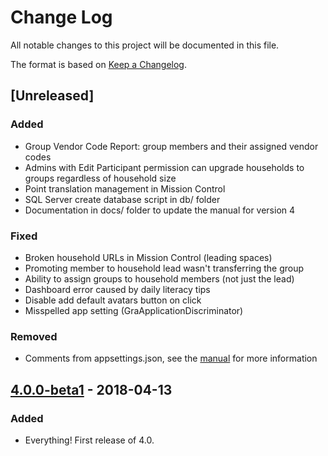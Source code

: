 # Change Log
All notable changes to this project will be documented in this file.

The format is based on [Keep a Changelog](http://keepachangelog.com/).

## [Unreleased]
### Added
- Group Vendor Code Report: group members and their assigned vendor codes
- Admins with Edit Participant permission can upgrade households to groups regardless of household size
- Point translation management in Mission Control
- SQL Server create database script in db/ folder
- Documentation in docs/ folder to update the manual for version 4

### Fixed
- Broken household URLs in Mission Control (leading spaces)
- Promoting member to household lead wasn't transferring the group
- Ability to assign groups to household members (not just the lead)
- Dashboard error caused by daily literacy tips
- Disable add default avatars button on click
- Misspelled app setting (GraApplicationDiscriminator)

### Removed
- Comments from appsettings.json, see the [manual](http://manual.greatreadingadventure.com/en/latest/technical/appsettings/) for more information

## [4.0.0-beta1] - 2018-04-13
### Added
- Everything! First release of 4.0.

[4.0.0-beta1]: https://github.com/mcld/greatreadingadventure/tree/v4.0.0-beta1

